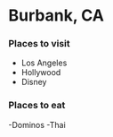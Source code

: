 # Burbank, CA


### Places to visit
- Los Angeles
- Hollywood
- Disney

### Places to eat
-Dominos
-Thai
